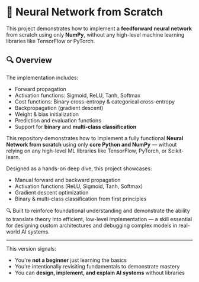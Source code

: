 # 🧠 Neural Network from Scratch

This project demonstrates how to implement a **feedforward neural network** from scratch using only **NumPy**, without any high-level machine learning libraries like TensorFlow or PyTorch.


## 🔍 Overview

The implementation includes:
- Forward propagation
- Activation functions: Sigmoid, ReLU, Tanh, Softmax
- Cost functions: Binary cross-entropy & categorical cross-entropy
- Backpropagation (gradient descent)
- Weight & bias initialization
- Prediction and evaluation functions
- Support for **binary** and **multi-class classification**


This repository demonstrates how to implement a fully functional **Neural Network from scratch** using only **core Python and NumPy** — without relying on any high-level ML libraries like TensorFlow, PyTorch, or Scikit-learn.

Designed as a hands-on deep dive, this project showcases:
- Manual forward and backward propagation
- Activation functions (ReLU, Sigmoid, Tanh, Softmax)
- Gradient descent optimization
- Binary & multi-class classification from first principles

🔍 Built to reinforce foundational understanding and demonstrate the ability to translate theory into efficient, low-level implementation — a skill essential for designing custom architectures and debugging complex models in real-world AI systems.

---

This version signals:
- You're **not a beginner** just learning the basics
- You’re intentionally revisiting fundamentals to demonstrate mastery
- You can **design, implement, and explain AI systems** without libraries
